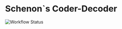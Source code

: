 # Schenon`s Coder-Decoder 

![Workflow Status](https://github.com/MNelubin/coder-decoder-schenon/actions/workflows/ci.yml/badge.svg)